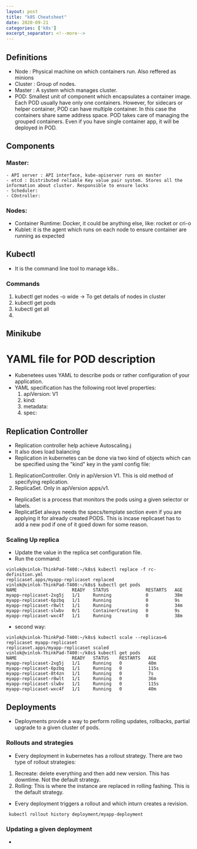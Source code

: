 ```yaml
---
layout: post
title: "k8S Cheatsheet"
date: 2020-09-21
categories: ['k8s']
excerpt_separator: <!--more-->
---
```


## Definitions
- Node : Physical machine on which containers run. Also reffered as minions
- Cluster : Group of nodes.
- Master : A system which manages cluster.
- POD: Smallest unit of component which encapsulates a container image. Each POD usually have only one containers. However, for sidecars or helper container, POD can have multiple container. In this case the containers share same address space. POD takes care of managing the grouped containers. Even if you have single container app, it will be deployed in POD.

## Components
### Master:
    - API server : API interface, kube-apiserver runs on master
    - etcd : Distributed reliable Key value pair system. Stores all the information about cluster. Responsible to ensure locks
    - Scheduler:
    - COntroller:

### Nodes:
- Container Runtime: Docker, it could be anything else, like: rocket or cri-o
- Kublet: it is the agent which runs on each node to ensure container are running as expected

## Kubectl 
- It is the command line tool to manage k8s..
### Commands

1. kubectl get nodes -o wide -> To get details of nodes in cluster
2. kubectl get pods
3. kubectl get all
4.


## Minikube

# YAML file for POD description
- Kubenetees uses YAML to describe pods or rather configuration of your application.
- YAML specification has the following root level properties:
    1. apiVersion: V1
    2. kind:  
    3. metadata: 
    4. spec:


## Replication Controller
- Replication controller help achieve Autoscaling.j
- It also does load balancing
- Replication in kubernetes can be done via two kind of objects which can be specified using the "kind" key in the yaml config file: 
1. ReplicationController. Only in apiVersion V1. This is old method of specifying replication. 
2. ReplicaSet. Only in apiVersion apps/v1. 
- ReplicaSet is a process that monitors the pods using a given selector or labels.
- ReplicatSet always needs the specs/template section even if you are applying it for already created PODS. This is incase replicaset has to add a new pod if one of it goed down for some reason.

### Scaling Up replica
- Update the value in the replica set configuration file.
- Run the command:
```
vinlok@vinlok-ThinkPad-T400:~/k8s$ kubectl replace -f rc-definition.yml
replicaset.apps/myapp-replicaset replaced
vinlok@vinlok-ThinkPad-T400:~/k8s$ kubectl get pods
NAME                     READY   STATUS              RESTARTS   AGE
myapp-replicaset-2xg5j   1/1     Running             0          38m
myapp-replicaset-6pzbq   1/1     Running             0          9s
myapp-replicaset-r8wlt   1/1     Running             0          34m
myapp-replicaset-slwbv   0/1     ContainerCreating   0          9s
myapp-replicaset-wxc4f   1/1     Running             0          38m
```
- second way:
```
vinlok@vinlok-ThinkPad-T400:~/k8s$ kubectl scale --replicas=6 replicaset myapp-replicaset
replicaset.apps/myapp-replicaset scaled
vinlok@vinlok-ThinkPad-T400:~/k8s$ kubectl get pods
NAME                     READY   STATUS    RESTARTS   AGE
myapp-replicaset-2xg5j   1/1     Running   0          40m
myapp-replicaset-6pzbq   1/1     Running   0          115s
myapp-replicaset-8t4zn   1/1     Running   0          7s
myapp-replicaset-r8wlt   1/1     Running   0          36m
myapp-replicaset-slwbv   1/1     Running   0          115s
myapp-replicaset-wxc4f   1/1     Running   0          40m
```



## Deployments
- Deployments provide a way to perform rolling updates, rollbacks, partial upgrade to a given cluster of pods.
### Rollouts and strategies
- Every deployment in kubernetes has a rollout strategy. There are two type of rollout strategies:
1) Recreate: delete everything and then add new version. This has downtime. Not the default strategy.
2) Rolling: This is where the instance are replaced in rolling fashing. This is the default strategy.

- Every deployment triggers a rollout and which inturn creates a revision. 
```
 kubectl rollout history deployment/myapp-deployment
 ```

 ### Updating a given deployment
 - 